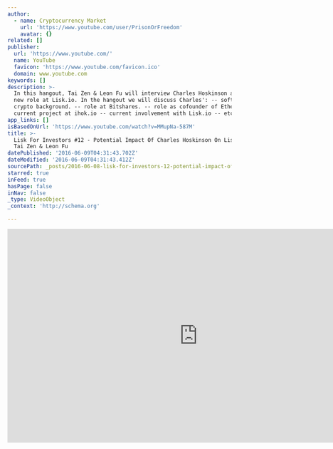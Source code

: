 ```yaml
---
author:
  - name: Cryptocurrency Market
    url: 'https://www.youtube.com/user/PrisonOrFreedom'
    avatar: {}
related: []
publisher:
  url: 'https://www.youtube.com/'
  name: YouTube
  favicon: 'https://www.youtube.com/favicon.ico'
  domain: www.youtube.com
keywords: []
description: >-
  In this hangout, Tai Zen & Leon Fu will interview Charles Hoskinson about his
  new role at Lisk.io. In the hangout we will discuss Charles': -- software and
  crypto background. -- role at Bitshares. -- role as cofounder of Ethereum --
  current project at ihok.io -- current involvement with Lisk.io -- etc.
app_links: []
isBasedOnUrl: 'https://www.youtube.com/watch?v=MMupNa-587M'
title: >-
  Lisk For Investors #12 - Potential Impact Of Charles Hoskinson On Lisk - By
  Tai Zen & Leon Fu
datePublished: '2016-06-09T04:31:43.702Z'
dateModified: '2016-06-09T04:31:43.412Z'
sourcePath: _posts/2016-06-08-lisk-for-investors-12-potential-impact-of-charles-hoskins.md
starred: true
inFeed: true
hasPage: false
inNav: false
_type: VideoObject
_context: 'http://schema.org'

---
```

<iframe src="https://cdn.embedly.com/widgets/media.html?url=http%3A%2F%2Fwww.youtube.com%2Fwatch%3Fv%3DMMupNa-587M&amp;src=https%3A%2F%2Fwww.youtube.com%2Fembed%2FMMupNa-587M%3Ffeature%3Doembed&amp;type=text%2Fhtml&amp;key=b7d04c9b404c499eba89ee7072e1c4f7&amp;schema=youtube" width="854" height="480" scrolling="no" frameborder="0" allowfullscreen="" style=""></iframe>